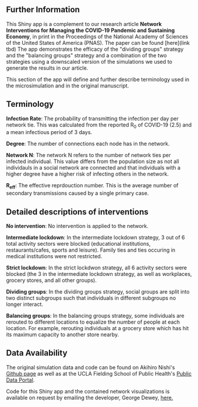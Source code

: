 ## Further Information

This Shiny app is a complement to our research article **Network Interventions for Managing the COVID-19 Pandemic and Sustaining Economy**, in print in the Proceedings of the National Academy of Sciences of the United States of America (PNAS). The paper can be found [here](link tbd) The app demonstrates the efficacy of the "dividing groups" strategy and the "balancing groups" strategy and a combination of the two strategies using a downscaled version of the simulations we used to generate the results in our article. 

This section of the app will define and further describe terminology used in the microsimulation and in the original manuscript.

## Terminology

**Infection Rate**: The probability of transmitting the infection per day per network tie. This was calculated from the reported R<sub>0</sub> of COVID-19 (2.5) and a mean infectious period of 3 days.

**Degree**: The number of connections each node has in the network.

**Network N**: The network N refers to the number of network ties per infected individual. This value differs from the population size as not all individauls in a social network are connected and that individuals with a higher degree have a higher risk of infecting others in the network.

**R<sub>eff</sub>**: The effective reprdouction number. This is the average number of secondary transmissions caused by a single primary case.

## Detailed descriptions of interventions

**No intervention**: No intervention is applied to the network.

**Intermediate lockdown**: In the intermediate lockdown strategy, 3 out of 6 total activity sectors were blocked (educational institutions, restaurants/cafes, sports and leisure). Family ties and ties occuring in medical institutions were not restricted.

**Strict lockdown**: In the strict lockdwon strategy, all 6 activity sectors were blocked (the 3 in the intermediate lockdown strategy, as well as workplaces, grocery stores, and all other groups).

**Dividing groups**: In the dividing groups strategy, social groups are split into two distinct subgroups such that individuals in different subgroups no longer interact.

**Balancing groups**: In the balancing groups strategy, some individuals are rerouted to different locations to equalize the number of people at each location. For example, rerouting individuals at a grocery store which has hit its maximum capacity to another store nearby.

## Data Availability

The original simulation data and code can be found on Akihiro Nishi's [Github page](https://github.com/akihironishi/covid19_pnas) as well as at the UCLA Fielding School of Public Health's [Public Data Portal](https://publicdata.ph.ucla.edu/pages/).

Code for this Shiny app and the contained network visualizations is available on request by emailing the developer, George Dewey, [here.](gdewey@ucla.edu)